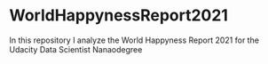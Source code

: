 # WorldHappynessReport2021
In this repository I analyze the World Happyness Report 2021 for the Udacity Data Scientist Nanaodegree
